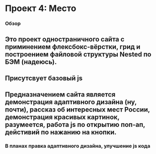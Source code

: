 # Проект 4: Место

### Обзор

## Это проект одностраничного сайта с приминением флексбокс-вёрстки, грид и построением файловой структуры Nested по БЭМ (надеюсь).
## Присутсвует базовый js
## Предназначением сайта является демонстрация адаптивного дизайна (ну, почти), рассказ об интересных мест России, демонстрация красивых картинок, разумеется, работа js по открытию поп-ап, дейстивий по нажанию на кнопки.
### В планах правка адаптивного дизайна, улучшение js кода